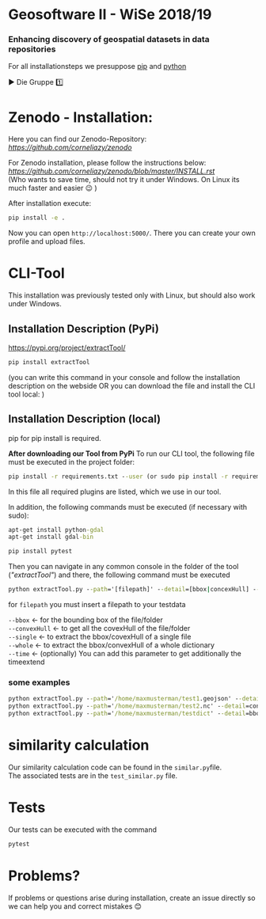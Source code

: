 # Geosoftware II - WiSe 2018/19
### Enhancing discovery of geospatial datasets in data repositories
For all installationsteps we presuppose [pip](https://pip.pypa.io/en/stable/installing/) and [python](https://www.python.org/) 
   
   
:arrow_forward: Die Gruppe :one:   
# Zenodo - Installation:      
Here you can find our Zenodo-Repository:   
*https://github.com/corneliazy/zenodo*   

For Zenodo installation, please follow the instructions below:    
*https://github.com/corneliazy/zenodo/blob/master/INSTALL.rst*   
(Who wants to save time, should not try it under Windows. On Linux its much faster and easier :wink: )
 
After installation execute:
```bat 
pip install -e .
```
Now you can open `http://localhost:5000/`. There you can create your own profile and upload files.

# CLI-Tool   
This installation was previously tested only with Linux, but should also work under Windows.  

## Installation Description (PyPi)  
https://pypi.org/project/extractTool/  
```bat 
pip install extractTool
```  
   
(you can write this command in your console and follow the installation description on the webside OR    you can download the file and install the CLI tool local: )   
## Installation Description (local)
 
pip for pip install is required.   

**After downloading our Tool from PyPi** 
To run our CLI tool, the following file must be executed in the project folder:   
     
```bat 
pip install -r requirements.txt --user (or sudo pip install -r requirements.txt) 
```
   
In this file all required plugins are listed, which we use in our tool.      

In addition, the following commands must be executed (if necessary with sudo):   
```bat 
apt-get install python-gdal    
apt-get install gdal-bin 
```
```bat 
pip install pytest   
```      
Then you can navigate in any common console in the folder of the tool (*"extractTool"*) and
there, the following command must be executed   

```bat 
python extractTool.py --path='[filepath]' --detail=[bbox|concexHull] --folder=[single|whole] --time
```
 for `filepath` you must insert a filepath to your testdata
 
`--bbox` &larr; for the bounding box of the file/folder   
`--convexHull` &larr; to get all the covexHull of the file/folder   
`--single` &larr; to extract the bbox/covexHull of a single file   
`--whole` &larr; to extract the bbox/convexHull of a whole dictionary   
`--time` &larr; (optionally) You can add this parameter to get additionally the timeextend   

### some examples
```bat
python extractTool.py --path='/home/maxmusterman/test1.geojson' --detail=bbox --folder=single --time   
python extractTool.py --path='/home/maxmusterman/test2.nc' --detail=convexHull --folder=single 
python extractTool.py --path='/home/maxmusterman/testdict' --detail=bbox --folder=whole --time
```
# similarity calculation

Our similarity calculation code can be found in the `similar.py`file.   
The associated tests are in the `test_similar.py` file.

# Tests

Our tests can be executed with the command 
```bat 
pytest
```

# Problems?
If problems or questions arise during installation, create an issue directly so we can help you and correct mistakes :blush:
